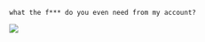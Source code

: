 ``what the f*** do you even need from my account?``

![](https://i.ibb.co/RQqYv8Y/68747470733a2f2f7777772e616d6f.png) 
